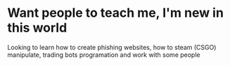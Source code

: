 # Want people to teach me, I'm new in this world
Looking to learn how to create phishing websites, how to steam (CSGO) manipulate, trading bots programation and work with some people
